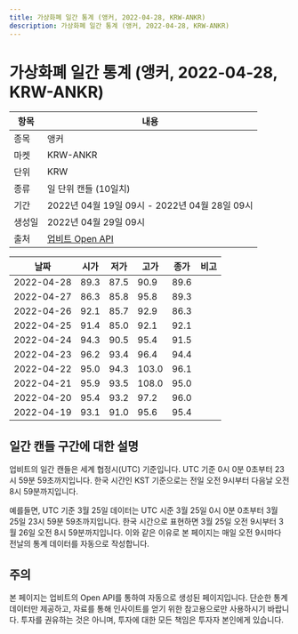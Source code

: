 ```yaml
---
title: 가상화폐 일간 통계 (앵커, 2022-04-28, KRW-ANKR)
description: 가상화폐 일간 통계 (앵커, 2022-04-28, KRW-ANKR)
---
```



가상화폐 일간 통계 (앵커, 2022-04-28, KRW-ANKR)
===

|항목|내용|
|--|--|
|종목|앵커|
|마켓|KRW-ANKR|
|단위|KRW|
|종류|일 단위 캔들 (10일치)|
|기간|2022년 04월 19일 09시 - 2022년 04월 28일 09시|
|생성일|2022년 04월 29일 09시|
|출처|[업비트 Open API](https://docs.upbit.com)|


|날짜|시가|저가|고가|종가|비고|
|--|--|--|--|--|--|
|2022-04-28|89.3|87.5|90.9|89.6|    |
|2022-04-27|86.3|85.8|95.8|89.3|    |
|2022-04-26|92.1|85.7|92.9|86.3|    |
|2022-04-25|91.4|85.0|92.1|92.1|    |
|2022-04-24|94.3|90.5|95.4|91.5|    |
|2022-04-23|96.2|93.4|96.4|94.4|    |
|2022-04-22|95.0|94.3|103.0|96.1|    |
|2022-04-21|95.9|93.5|108.0|95.0|    |
|2022-04-20|95.4|93.2|97.2|96.0|    |
|2022-04-19|93.1|91.0|95.6|95.4|    |


일간 캔들 구간에 대한 설명
---


업비트의 일간 캔들은 세계 협정시(UTC) 기준입니다. 
UTC 기준 0시 0분 0초부터 23시 59분 59초까지입니다. 
한국 시간인 KST 기준으로는 전일 오전 9시부터 다음날 오전 8시 59분까지입니다. 


예를들면, UTC 기준 3월 25일 데이터는 UTC 시준 3월 25일 0시 0분 0초부터 3월 25일 23시 59분 59초까지입니다. 
한국 시간으로 표현하면 3월 25일 오전 9시부터 3월 26일 오전 8시 59분까지입니다. 
이와 같은 이유로 본 페이지는 매일 오전 9시마다 전날의 통계 데이터를 자동으로 작성합니다. 


주의
---


본 페이지는 업비트의 Open API를 통하여 자동으로 생성된 페이지입니다. 
단순한 통계 데이터만 제공하고, 자료를 통해 인사이트를 얻기 위한 참고용으로만 사용하시기 바랍니다. 
투자를 권유하는 것은 아니며, 투자에 대한 모든 책임은 투자자 본인에게 있습니다. 

